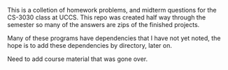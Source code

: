 This is a colletion of homework problems, and midterm questions for the CS-3030 class at UCCS.
This repo was created half way through the semester so many of the answers are zips of the finished projects.

Many of these programs have dependencies that I have not yet noted, the hope is to add these dependencies by directory, later on.

Need to add course material that was gone over.
